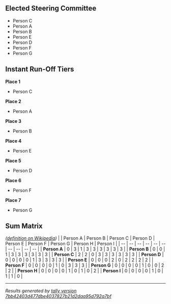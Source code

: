 ## Elected Steering Committee
- Person C
- Person A
- Person B
- Person E
- Person D
- Person F
- Person G

## Instant Run-Off Tiers
**Place 1**
- Person C

**Place 2**
- Person A

**Place 3**
- Person B

**Place 4**
- Person E

**Place 5**
- Person D

**Place 6**
- Person F

**Place 7**
- Person G


## Sum Matrix
*([definition on Wikipedia](https://en.wikipedia.org/wiki/Condorcet_method#Basic_procedure))*
| | Person A | Person B | Person C | Person D | Person E | Person F | Person G | Person H | Person I |
| -- | -- | -- | -- | -- | -- | -- | -- | -- | -- |
| **Person A** | 0 | 3 | 1 | 3 | 3 | 3 | 3 | 3 | 3 |
| **Person B** | 0 | 0 | 1 | 3 | 3 | 3 | 3 | 3 | 3 |
| **Person C** | 2 | 2 | 0 | 3 | 3 | 3 | 3 | 3 | 3 |
| **Person D** | 0 | 0 | 0 | 0 | 1 | 3 | 3 | 3 | 3 |
| **Person E** | 0 | 0 | 0 | 2 | 0 | 2 | 2 | 2 | 2 |
| **Person F** | 0 | 0 | 0 | 0 | 1 | 0 | 3 | 3 | 3 |
| **Person G** | 0 | 0 | 0 | 0 | 1 | 0 | 0 | 2 | 2 |
| **Person H** | 0 | 0 | 0 | 0 | 1 | 0 | 1 | 0 | 2 |
| **Person I** | 0 | 0 | 0 | 0 | 1 | 0 | 1 | 1 | 0 |

---
*Results generated by [tally version 7bb42403d477dbe4037827b21d2daa95d792a7bf](https://github.com/grpc/grpc-community/blob/7bb42403d477dbe4037827b21d2daa95d792a7bf/elections/tools)*
